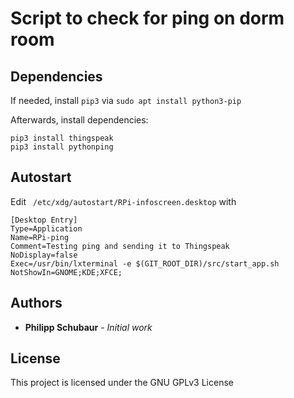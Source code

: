 # Script to check for ping on dorm room

## Dependencies

If needed, install `pip3` via `sudo apt install python3-pip`

Afterwards, install dependencies:

```shell
pip3 install thingspeak
pip3 install pythonping
```

## Autostart

Edit ` /etc/xdg/autostart/RPi-infoscreen.desktop` with

```
[Desktop Entry]
Type=Application
Name=RPi-ping
Comment=Testing ping and sending it to Thingspeak
NoDisplay=false
Exec=/usr/bin/lxterminal -e $(GIT_ROOT_DIR)/src/start_app.sh
NotShowIn=GNOME;KDE;XFCE;
```

## Authors

* **Philipp Schubaur** - *Initial work*

## License

This project is licensed under the GNU GPLv3 License